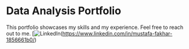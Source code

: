 # Data Analysis Portfolio
This portfolio showcases my skills and my experience. Feel free to reach out to me.
[![LinkedIn](https://img.shields.io/badge/LinkedIn-Connect-blue?style=flat&logo=linkedin)(https://www.linkedin.com/in/mustafa-fakhar-1856661b0/)
